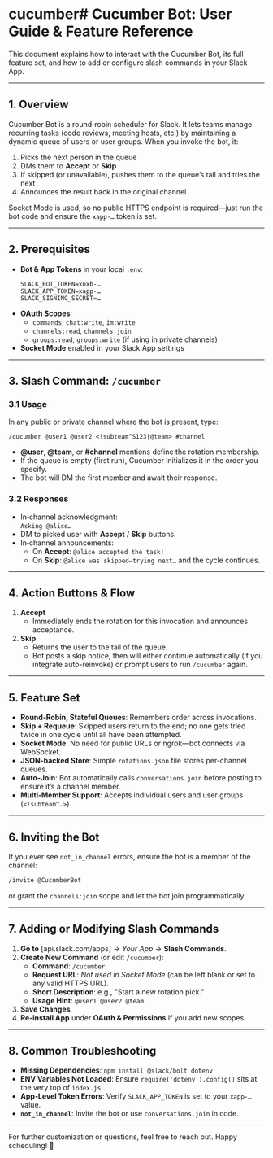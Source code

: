 # cucumber# Cucumber Bot: User Guide & Feature Reference

This document explains how to interact with the Cucumber Bot, its full feature set, and how to add or configure slash commands in your Slack App.

---

## 1. Overview

Cucumber Bot is a round‐robin scheduler for Slack. It lets teams manage recurring tasks (code reviews, meeting hosts, etc.) by maintaining a dynamic queue of users or user groups. When you invoke the bot, it:

1. Picks the next person in the queue
2. DMs them to **Accept** or **Skip**
3. If skipped (or unavailable), pushes them to the queue’s tail and tries the next
4. Announces the result back in the original channel

Socket Mode is used, so no public HTTPS endpoint is required—just run the bot code and ensure the `xapp-…` token is set.

---

## 2. Prerequisites

- **Bot & App Tokens** in your local `.env`:  
  ```dotenv
  SLACK_BOT_TOKEN=xoxb-…
  SLACK_APP_TOKEN=xapp-…
  SLACK_SIGNING_SECRET=…
  ```
- **OAuth Scopes**:  
  - `commands`, `chat:write`, `im:write`  
  - `channels:read`, `channels:join`  
  - `groups:read`, `groups:write` (if using in private channels)
- **Socket Mode** enabled in your Slack App settings

---

## 3. Slash Command: `/cucumber`

### 3.1 Usage

In any public or private channel where the bot is present, type:

```
/cucumber @user1 @user2 <!subteam^S123|@team> #channel
```

- **@user**, **@team**, or **#channel** mentions define the rotation membership.
- If the queue is empty (first run), Cucumber initializes it in the order you specify.
- The bot will DM the first member and await their response.

### 3.2 Responses

- In‐channel acknowledgment:  
  `Asking @alice…`
- DM to picked user with **Accept** / **Skip** buttons.
- In‐channel announcements:
  - On **Accept**: `@alice accepted the task!`
  - On **Skip**: `@alice was skipped—trying next…` and the cycle continues.

---

## 4. Action Buttons & Flow

1. **Accept**  
   - Immediately ends the rotation for this invocation and announces acceptance.
2. **Skip**  
   - Returns the user to the tail of the queue.  
   - Bot posts a skip notice, then will either continue automatically (if you integrate auto-reinvoke) or prompt users to run `/cucumber` again.


---

## 5. Feature Set

- **Round‐Robin, Stateful Queues**: Remembers order across invocations.
- **Skip + Requeue**: Skipped users return to the end; no one gets tried twice in one cycle until all have been attempted.
- **Socket Mode**: No need for public URLs or ngrok—bot connects via WebSocket.
- **JSON‐backed Store**: Simple `rotations.json` file stores per-channel queues.
- **Auto‐Join**: Bot automatically calls `conversations.join` before posting to ensure it’s a channel member.
- **Multi‐Member Support**: Accepts individual users and user groups (`<!subteam^…>`).

---

## 6. Inviting the Bot

If you ever see `not_in_channel` errors, ensure the bot is a member of the channel:
```bash
/invite @CucumberBot
```
or grant the `channels:join` scope and let the bot join programmatically.

---

## 7. Adding or Modifying Slash Commands

1. **Go to** [api.slack.com/apps] → *Your App* → **Slash Commands**.  
2. **Create New Command** (or edit `/cucumber`):
   - **Command**: `/cucumber`
   - **Request URL**: *Not used in Socket Mode* (can be left blank or set to any valid HTTPS URL).
   - **Short Description**: e.g., "Start a new rotation pick."
   - **Usage Hint**: `@user1 @user2 @team`.
3. **Save Changes**.  
4. **Re‐install App** under **OAuth & Permissions** if you add new scopes.


---

## 8. Common Troubleshooting

- **Missing Dependencies**: `npm install @slack/bolt dotenv`
- **ENV Variables Not Loaded**: Ensure `require('dotenv').config()` sits at the very top of `index.js`.
- **App‐Level Token Errors**: Verify `SLACK_APP_TOKEN` is set to your `xapp-…` value.
- **`not_in_channel`**: Invite the bot or use `conversations.join` in code.

---

For further customization or questions, feel free to reach out. Happy scheduling! 🎉